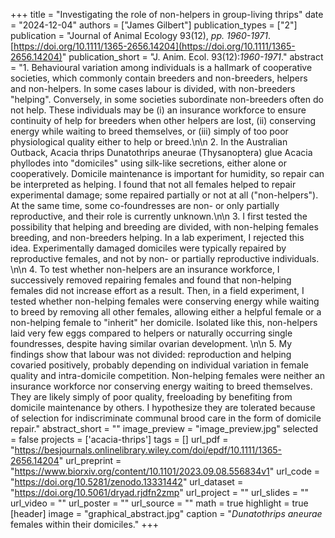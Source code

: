 +++
title = "Investigating the role of non-helpers in group-living thrips"
date = "2024-12-04"
authors = ["James Gilbert"]
publication_types = ["2"]
publication = "Journal of Animal Ecology 93(12), _pp. 1960-1971_. [https://doi.org/10.1111/1365-2656.14204](https://doi.org/10.1111/1365-2656.14204)"
publication_short = "J. Anim. Ecol. 93(12):_1960-1971_."
abstract = "1. Behavioural variation among individuals is a hallmark of cooperative societies, which commonly contain breeders and non-breeders, helpers and non-helpers. In some cases labour is divided, with non-breeders \"helping\". Conversely, in some societies subordinate non-breeders often do not help. These individuals may be (i) an insurance workforce to ensure continuity of help for breeders when other helpers are lost, (ii) conserving energy while waiting to breed themselves, or (iii) simply of too poor physiological quality either to help or breed.\n\n 2.  In the Australian Outback, Acacia thrips Dunatothrips aneurae (Thysanoptera) glue Acacia phyllodes into \"domiciles\" using silk-like secretions, either alone or cooperatively. Domicile maintenance is important for humidity, so repair can be interpreted as helping. I found that not all females helped to repair experimental damage; some repaired partially or not at all (\"non-helpers\"). At the same time, some co-foundresses are non- or only partially reproductive, and their role is currently unknown.\n\n 3. I first tested the possibility that helping and breeding are divided, with non-helping females breeding, and non-breeders helping. In a lab experiment, I rejected this idea. Experimentally damaged domiciles were typically repaired by reproductive females, and not by non- or partially reproductive individuals. \n\n 4. To test whether non-helpers are an insurance workforce, I successively removed repairing females and found that non-helping females did not increase effort as a result. Then, in a field experiment, I tested whether non-helping females were conserving energy while waiting to breed by removing all other females, allowing either a helpful female or a non-helping female to \"inherit\" her domicile. Isolated like this, non-helpers laid very few eggs compared to helpers or naturally occurring single foundresses, despite having similar ovarian development. \n\n 5. My findings show that labour was not divided: reproduction and helping covaried positively, probably depending on individual variation in female quality and intra-domicile competition. Non-helping females were neither an insurance workforce nor conserving energy waiting to breed themselves. They are likely simply of poor quality, freeloading by benefiting from domicile maintenance by others. I hypothesize they are tolerated because of selection for indiscriminate communal brood care in the form of domicile repair."
abstract_short = ""
image_preview = "image_preview.jpg"
selected = false
projects = ['acacia-thrips']
tags = []
url_pdf = "https://besjournals.onlinelibrary.wiley.com/doi/epdf/10.1111/1365-2656.14204"
url_preprint = "https://www.biorxiv.org/content/10.1101/2023.09.08.556834v1"
url_code = "https://doi.org/10.5281/zenodo.13331442"
url_dataset = "https://doi.org/10.5061/dryad.rjdfn2zmp"
url_project = ""
url_slides = ""
url_video = ""
url_poster = ""
url_source = ""
math = true
highlight = true
[header]
image = "graphical_abstract.jpg"
caption = "_Dunatothrips aneurae_ females within their domiciles."
+++
